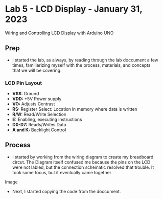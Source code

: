 # Lab 5 - LCD Display - January 31, 2023

Wiring and Controlling LCD Display with Arduino UNO

## Prep

* I started the lab, as always, by reading through the lab doccument a few times, familiarizing myself with the process, materials, and concepts that we will be covering.

### LCD Pin Layout

* **VSS:** Ground
* **VDD:** +5V Power supply
* **VO:** Adjusts Contrast
* **RS:** Register Select: Location in memory where data is written
* **R/W:** Read/Write Selection
* **E:** Enabling, executing instructions
* **D0-D7:** Reads/Writes Data
* **A and K:** Backlight Control

## Process

* I started by working from the wiring diagram to create my breadboard circut. The Diagram itself confused me because the pins on the LCD were not labled, but the connection schematic resolved that trouble. It took some focus, but it eventually came together

Image

* Next, I started copying the code from the doccument.
